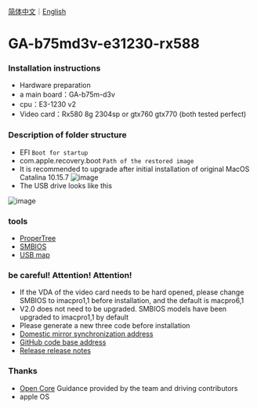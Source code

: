 [简体中文](/README.md)｜[English](/README_en.md)

GA-b75md3v-e31230-rx588
=======================


###  Installation instructions ###

- Hardware preparation
- a main board：GA-b75m-d3v
- cpu：E3-1230 v2
- Video card：Rx580 8g 2304sp or gtx760 gtx770 (both tested perfect)


### Description of folder structure ###

- EFI 
`Boot for startup`
- com.apple.recovery.boot 
`Path of the restored image`
- It is recommended to upgrade after initial installation of original MacOS Catalina 10.15.7
![image](/macOS%20Big%20Sur.png)
- The USB drive looks like this

![image](/usb.png)

### tools ###
- [ProperTree](https://github.com/corpnewt/ProperTree)
- [SMBIOS](https://github.com/corpnewt/GenSMBIOS)
- [USB map](https://github.com/corpnewt/USBMap)

### be careful! Attention! Attention! ###

- If the VDA of the video card needs to be hard opened, please change SMBIOS to imacpro1,1 before installation, and the default is macpro6,1
- V2.0 does not need to be upgraded. SMBIOS models have been upgraded to imacpro1,1 by default
- Please generate a new three code before installation
- [Domestic mirror synchronization address](https://gitee.com/yaming-network/OpenCore-GA-b75)
- [GitHub code base address](https://github.com/wy414012/OpenCore-GA-b75)
- [Release release notes](/Changelog_en.md)

### Thanks ###
- [Open Core](https://github.com/acidanthera/OpenCorePkg) Guidance provided by the team and driving contributors
- apple OS


 
  
  
  
